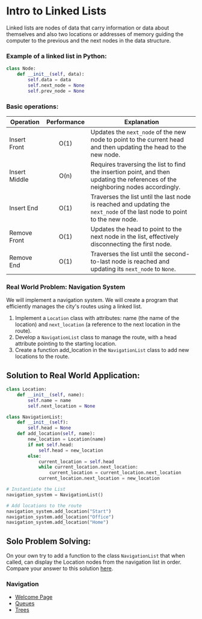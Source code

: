 # Intro to Linked Lists
Linked lists are nodes of data that carry information or data about themselves and also two locations or addresses of memory guiding the computer to the previous and the next nodes in the data structure.

### Example of a linked list in Python:
```python
class Node:
    def __init__(self, data):
        self.data = data
        self.next_node = None
        self.prev_node = None
```
### Basic operations:

| Operation       | Performance | Explanation |
| --------------- |:-----------:| ----------- | 
| Insert Front    | O(1)        | Updates the `next_node` of the new node to point to the current head and then updating the head to the new node.
| Insert Middle   | O(n)        | Requires traversing the list to find the insertion point, and then updating the references of the neighboring nodes accordingly.
| Insert End      | O(1)        | Traverses the list until the last node is reached and updating the `next_node` of the last node to point to the new node.
| Remove Front    | O(1)        | Updates the head to point to the next node in the list, effectively disconnecting the first node.
| Remove End      | O(1)        | Traverses the list until the second-to-last node is reached and updating its `next_node` to `None`.


### Real World Problem: **Navigation System**
We will implement a navigation system. We will create a program that efficiently manages the city's routes using a linked list.

1. Implement a `Location` class with attributes: name (the name of the location) and `next_location` (a reference to the next location in the route).
1. Develop a `NavigationList` class to manage the route, with a head attribute pointing to the starting location.
1. Create a function add_location in the `NavigationList` class to add new locations to the route.

## Solution to Real World Application:

```py
class Location:
    def __init__(self, name):
        self.name = name
        self.next_location = None
```

```py
class NavigationList:
    def __init__(self):
        self.head = None
    def add_location(self, name):
        new_location = Location(name)
        if not self.head:
            self.head = new_location
        else:
            current_location = self.head
            while current_location.next_location:
                current_location = current_location.next_location
            current_location.next_location = new_location
```

```py
# Instantiate the List
navigation_system = NavigationList()

# Add locations to the route
navigation_system.add_location("Start")
navigation_system.add_location("Office")
navigation_system.add_location("Home")
```



## Solo Problem Solving:

On your own try to add a function to the class `NavigationList` that when called, can display the Location nodes from the navigation list in order. Compare your answer to this solution [here](linked_lists_solution.md).


### Navigation
- [Welcome Page](welcome.md)
- [Queues](queues.md)
- [Trees](trees.md)